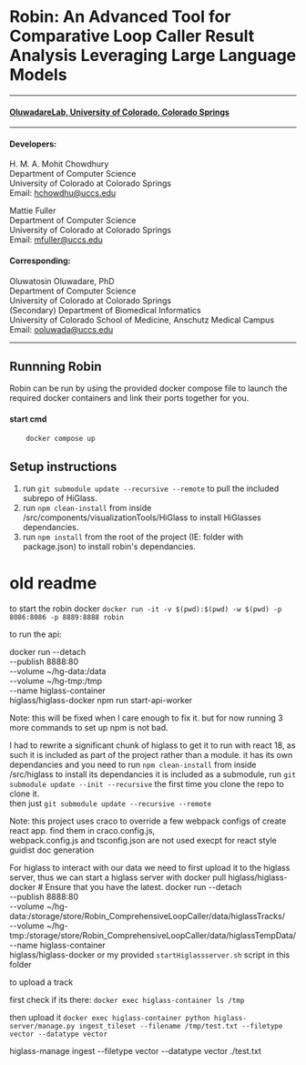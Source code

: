 # Robin:  An Advanced Tool for Comparative Loop Caller Result Analysis Leveraging Large Language Models
***
#### [OluwadareLab, University of Colorado, Colorado Springs](https://uccs-bioinformatics.com/)
***
#### Developers:
H. M. A. Mohit Chowdhury<br>
Department of Computer Science<br>
University of Colorado at Colorado Springs<br>
Email: hchowdhu@uccs.edu<br>

Mattie Fuller<br>
Department of Computer Science<br>
University of Colorado at Colorado Springs<br>
Email: mfuller@uccs.edu<br>

#### Corresponding:
Oluwatosin Oluwadare, PhD<br>
Department of Computer Science<br>
University of Colorado at Colorado Springs<br>
(Secondary) Department of Biomedical Informatics<br>
University of Colorado School of Medicine, Anschutz Medical Campus<br>
Email: ooluwada@uccs.edu<br>
***

## Runnning Robin
Robin can be run by using the provided docker compose file to launch the required docker containers and link their ports together for you.
#### start cmd
```bash 
    docker compose up
```

## Setup instructions

1) run ```git submodule update --recursive --remote``` to pull the included subrepo of HiGlass.
2) run ```npm clean-install``` from inside /src/components/visualizationTools/HiGlass to install HiGlasses dependancies.
3) run ```npm install``` from the root of the project (IE: folder with package.json) to install robin's dependancies.























# old readme
to start the robin docker
```docker run -it -v $(pwd):$(pwd) -w $(pwd) -p 8086:8086 -p 8889:8888 robin```

to run the api: 
<!-- launch the docker
nvm install --lts
nvm use --lts
npm install
apt-get -y install python
nohup mongod --dbpath ./data & -->
docker run --detach \
           --publish 8888:80 \
           --volume ~/hg-data:/data \
           --volume ~/hg-tmp:/tmp \
           --name higlass-container \
           higlass/higlass-docker
npm run start-api-worker

Note: this will be fixed when I care enough to fix it. but for now running 3 more commands to set up npm is not bad.



I had to rewrite a significant chunk of higlass to get it to run with react 18, as such it is included as part of the project rather than a module.
it has its own dependancies and you need to run ```npm clean-install``` from inside /src/higlass to install its dependancies
it is included as a submodule, run ```git submodule update --init --recursive``` the first time you clone the repo to clone it.  
then just ```git submodule update --recursive --remote```

Note: this project uses craco to override a few webpack configs of create react app. find them in craco.config.js,   
webpack.config.js and tsconfig.json are not used execpt for react style guidist doc generation   


For higlass to interact with our data we need to first upload it to the higlass server, thus we can start a higlass server with
docker pull higlass/higlass-docker # Ensure that you have the latest.
docker run --detach \
           --publish 8888:80 \
           --volume ~/hg-data:/storage/store/Robin_ComprehensiveLoopCaller/data/higlassTracks/ \
           --volume ~/hg-tmp:/storage/store/Robin_ComprehensiveLoopCaller/data/higlassTempData/ \
           --name higlass-container \
           higlass/higlass-docker
or my provided ```startHiglassserver.sh``` script in this folder

to upload a track

first check if its there:
```docker exec higlass-container ls /tmp```

then upload it
```docker exec higlass-container python higlass-server/manage.py ingest_tileset --filename /tmp/test.txt --filetype vector --datatype vector```

higlass-manage ingest --filetype vector --datatype vector ./test.txt


